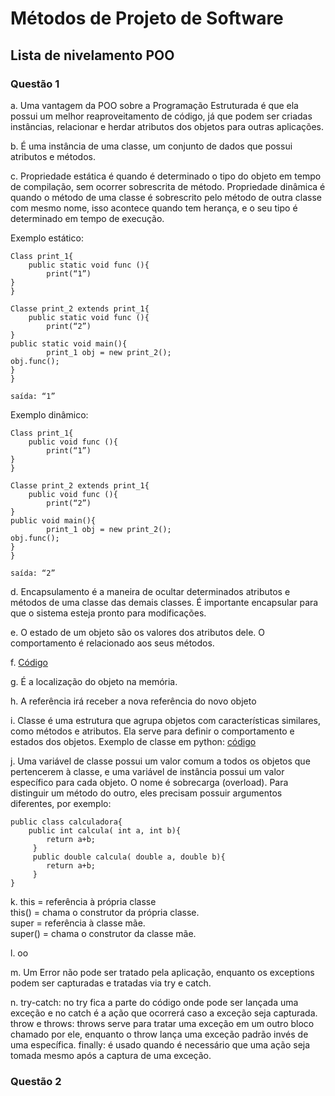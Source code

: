 # Métodos de Projeto de Software
## Lista de nivelamento POO

### Questão 1

a. Uma vantagem da POO sobre a Programação Estruturada é que ela possui um melhor reaproveitamento de código, já que podem ser criadas instâncias, relacionar e herdar atributos dos objetos para outras aplicações.

b. É uma instância de uma classe, um conjunto de dados que possui atributos e métodos.

c. Propriedade estática é quando é determinado o tipo do objeto em tempo de compilação, sem ocorrer sobrescrita de método. Propriedade dinâmica é quando o método de uma classe é sobrescrito pelo método de outra classe com mesmo nome, isso acontece quando tem herança, e o seu tipo é determinado em tempo de execução.

Exemplo estático:

	Class print_1{
		public static void func (){
			print(“1”)
	}
	}

	Classe print_2 extends print_1{
		public static void func (){
			print(“2”)
	}
	public static void main(){
			print_1 obj = new print_2();
	obj.func();
	}
	}

	saída: “1”

Exemplo dinâmico:

	Class print_1{
		public void func (){
			print(“1”)
	}
	}

	Classe print_2 extends print_1{
		public void func (){
			print(“2”)
	}
	public void main(){
			print_1 obj = new print_2();
	obj.func();
	}
	}

	saída: “2”

d. Encapsulamento é a maneira de ocultar determinados atributos e métodos de uma classe das demais classes. É importante encapsular para que o sistema esteja pronto para modificações.

e. O estado de um objeto são os valores dos atributos dele. O comportamento é relacionado aos seus métodos.

f.  [Código](https://github.com/caiovictors/Metodos-de-Projetos-de-Software/blob/master/Lista%201/codigo_class.py)

g. É a localização do objeto na memória.

h. A referência irá receber a nova referência do novo objeto

i. Classe é uma estrutura que agrupa objetos com características similares, como métodos e atributos. Ela serve para definir o comportamento e estados dos objetos. Exemplo de classe em python: [código](https://github.com/caiovictors/Metodos-de-Projetos-de-Software/blob/master/Lista%201/codigo_class.py)

j. Uma variável de classe possui um valor comum a todos os objetos que pertencerem à classe, e uma variável de instância possui um valor específico para cada objeto. O nome é sobrecarga (overload). Para distinguir um método do outro, eles precisam possuir argumentos diferentes, por exemplo:

	public class calculadora{
		public int calcula( int a, int b){
		    return a+b;
		 }
		 public double calcula( double a, double b){
		    return a+b;
		 }
	}

k. this = referência à própria classe </br>
this() = chama o construtor da própria classe. </br>
super = referência à classe mãe. </br>
super() = chama o construtor da classe mãe. </br>

l. oo

m. Um Error não pode ser tratado pela aplicação, enquanto os exceptions podem ser capturadas e tratadas via try e catch.

n. try-catch: no try fica a parte do código onde pode ser lançada uma exceção e no catch é a ação que ocorrerá caso a exceção seja capturada.
throw e throws: throws serve para tratar uma exceção em um outro bloco chamado por ele, enquanto o throw lança uma exceção padrão invés de uma específica.
finally: é usado quando é necessário que uma ação seja tomada mesmo após a captura de uma exceção.

### Questão 2
